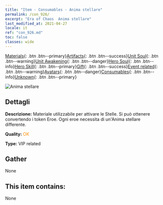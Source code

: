 ```yaml
---
title: "Item - Consumables - Anima stellare"
permalink: /con_926/
excerpt: "Era of Chaos  Anima stellare"
last_modified_at: 2021-04-27
locale: it
ref: "con_926.md"
toc: false
classes: wide
---
```

 [Materials](/ItemsIT/){: .btn .btn--primary}[Artifacts](/ItemsIT/Artifacts/){: .btn .btn--success}[Unit Soul](/ItemsIT/UnitSoul/){: .btn .btn--warning}[Unit Awakening](/ItemsIT/UnitAwakening/){: .btn .btn--danger}[Hero Soul](/ItemsIT/HeroSoul/){: .btn .btn--info}[Hero Skill](/ItemsIT/HeroSkill/){: .btn .btn--primary}[Gift](/ItemsIT/Gift/){: .btn .btn--success}[Event related](/ItemsIT/Events/){: .btn .btn--warning}[Avatars](/ItemsIT/Avatars/){: .btn .btn--danger}[Consumables](/ItemsIT/Consumables/){: .btn .btn--info}[Unknown](/ItemsIT/Unknown/){: .btn .btn--primary}

 ![Anima stellare](/images/t/i_40014.png)

## Dettagli
 **Descrizione:** Materiale utilizzabile per attivare le Stelle. Si può ottenere convertendo i token Eroe. Ogni eroe necessita di un'Anima stellare differente.

 **Quality:** <span style="color: #FF8C00">OK</span>

 **Type:** VIP related

## Gather

  None

## This item contains:

  None

